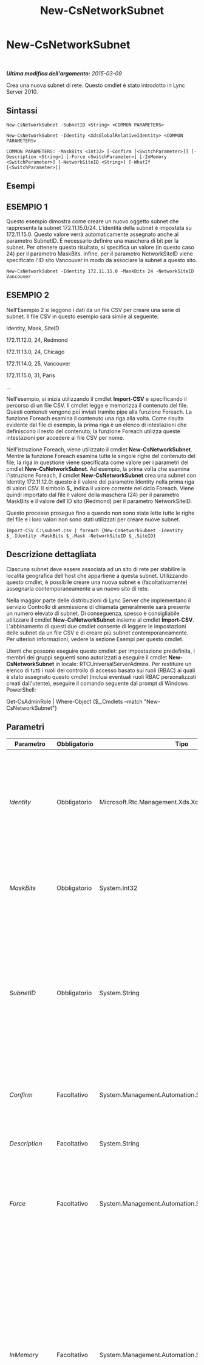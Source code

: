 ﻿---
title: New-CsNetworkSubnet
TOCTitle: New-CsNetworkSubnet
ms:assetid: 15af44bd-d798-435c-9c27-df47ab475023
ms:mtpsurl: https://technet.microsoft.com/it-it/library/Gg398226(v=OCS.15)
ms:contentKeyID: 49299783
ms.date: 08/24/2015
mtps_version: v=OCS.15
ms.translationtype: HT
---

# New-CsNetworkSubnet

 

_**Ultima modifica dell'argomento:** 2015-03-09_

Crea una nuova subnet di rete. Questo cmdlet è stato introdotto in Lync Server 2010.

## Sintassi

    New-CsNetworkSubnet -SubnetID <String> <COMMON PARAMETERS>

    New-CsNetworkSubnet -Identity <XdsGlobalRelativeIdentity> <COMMON PARAMETERS>

    COMMON PARAMETERS: -MaskBits <Int32> [-Confirm [<SwitchParameter>]] [-Description <String>] [-Force <SwitchParameter>] [-InMemory <SwitchParameter>] [-NetworkSiteID <String>] [-WhatIf [<SwitchParameter>]]

## Esempi

## ESEMPIO 1

Questo esempio dimostra come creare un nuovo oggetto subnet che rappresenta la subnet 172.11.15.0/24. L'identità della subnet è impostata su 172.11.15.0. Questo valore verrà automaticamente assegnato anche al parametro SubnetID. È necessario definire una maschera di bit per la subnet. Per ottenere questo risultato, si specifica un valore (in questo caso 24) per il parametro MaskBits. Infine, per il parametro NetworkSiteID viene specificato l'ID sito Vancouver in modo da associare la subnet a questo sito.

    New-CsNetworkSubnet -Identity 172.11.15.0 -MaskBits 24 -NetworkSiteID Vancouver

## ESEMPIO 2

Nell'Esempio 2 si leggono i dati da un file CSV per creare una serie di subnet. Il file CSV in questo esempio sarà simile al seguente:

Identity, Mask, SiteID

172.11.12.0, 24, Redmond

172.11.13.0, 24, Chicago

172.11.14.0, 25, Vancouver

172.11.15.0, 31, Paris

...

Nell'esempio, si inizia utilizzando il cmdlet **Import-CSV** e specificando il percorso di un file CSV. Il cmdlet legge e memorizza il contenuto del file. Questi contenuti vengono poi inviati tramite pipe alla funzione Foreach. La funzione Foreach esamina il contenuto una riga alla volta. Come risulta evidente dal file di esempio, la prima riga è un elenco di intestazioni che definiscono il resto del contenuto; la funzione Foreach utilizza queste intestazioni per accedere ai file CSV per nome.

Nell'istruzione Foreach, viene utilizzato il cmdlet **New-CsNetworkSubnet**. Mentre la funzione Foreach esamina tutte le singole righe del contenuto del file, la riga in questione viene specificata come valore per i parametri del cmdlet **New-CsNetworkSubnet**. Ad esempio, la prima volta che esamina l'istruzione Foreach, il cmdlet **New-CsNetworkSubnet** crea una subnet con Identity 172.11.12.0: questo è il valore del parametro Identity nella prima riga di valori CSV. Il simbolo $\_ indica il valore corrente nel ciclo Foreach. Viene quindi importato dal file il valore della maschera (24) per il parametro MaskBits e il valore dell'ID sito (Redmond) per il parametro NetworkSiteID.

Questo processo prosegue fino a quando non sono state lette tutte le righe del file e i loro valori non sono stati utilizzati per creare nuove subnet.

    Import-CSV C:\subnet.csv | foreach {New-CsNetworkSubnet -Identity $_.Identity -MaskBits $_.Mask -NetworkSiteID $_.SiteID}

## Descrizione dettagliata

Ciascuna subnet deve essere associata ad un sito di rete per stabilire la località geografica dell'host che appartiene a questa subnet. Utilizzando questo cmdlet, è possibile creare una nuova subnet e (facoltativamente) assegnarla contemporaneamente a un nuovo sito di rete.

Nella maggior parte delle distribuzioni di Lync Server che implementano il servizio Controllo di ammissione di chiamata generalmente sarà presente un numero elevato di subnet. Di conseguenza, spesso è consigliabile utilizzare il cmdlet **New-CsNetworkSubnet** insieme al cmdlet **Import-CSV**. L'abbinamento di questi due cmdlet consente di leggere le impostazioni delle subnet da un file CSV e di creare più subnet contemporaneamente. Per ulteriori informazioni, vedere la sezione Esempi per questo cmdlet.

Utenti che possono eseguire questo cmdlet: per impostazione predefinita, i membri dei gruppi seguenti sono autorizzati a eseguire il cmdlet **New-CsNetworkSubnet** in locale: RTCUniversalServerAdmins. Per restituire un elenco di tutti i ruoli del controllo di accesso basato sui ruoli (RBAC) ai quali è stato assegnato questo cmdlet (inclusi eventuali ruoli RBAC personalizzati creati dall'utente), eseguire il comando seguente dal prompt di Windows PowerShell:

Get-CsAdminRole | Where-Object {$\_.Cmdlets –match "New-CsNetworkSubnet"}

## Parametri


<table>
<colgroup>
<col style="width: 25%" />
<col style="width: 25%" />
<col style="width: 25%" />
<col style="width: 25%" />
</colgroup>
<thead>
<tr class="header">
<th>Parametro</th>
<th>Obbligatorio</th>
<th>Tipo</th>
<th>Descrizione</th>
</tr>
</thead>
<tbody>
<tr class="odd">
<td><p><em>Identity</em></p></td>
<td><p>Obbligatorio</p></td>
<td><p>Microsoft.Rtc.Management.Xds.XdsGlobalRelativeIdentity</p></td>
<td><p>L'ID univoco della subnet da creare. Questo valore deve essere il primo indirizzo IP (ad esempio, 174.11.12.0) nell'intervallo di indirizzi IP definito dalla subnet.</p></td>
</tr>
<tr class="even">
<td><p><em>MaskBits</em></p></td>
<td><p>Obbligatorio</p></td>
<td><p>System.Int32</p></td>
<td><p>La maschera di bit da applicare alla subnet da creare.</p>
<p>Valori validi: Da 1 a 32</p></td>
</tr>
<tr class="odd">
<td><p><em>SubnetID</em></p></td>
<td><p>Obbligatorio</p></td>
<td><p>System.String</p></td>
<td><p>Questo valore è uguale all'identità. È necessario specificare un'identità o un ID della subnet (SubnetID), ma non è possibile specificarli entrambi. Il valore fornito per un parametro verrà automaticamente applicato anche all'altro.</p></td>
</tr>
<tr class="even">
<td><p><em>Confirm</em></p></td>
<td><p>Facoltativo</p></td>
<td><p>System.Management.Automation.SwitchParameter</p></td>
<td><p>Viene visualizzata una richiesta di conferma prima di eseguire il comando.</p></td>
</tr>
<tr class="odd">
<td><p><em>Description</em></p></td>
<td><p>Facoltativo</p></td>
<td><p>System.String</p></td>
<td><p>Una descrizione della subnet da creare.</p></td>
</tr>
<tr class="even">
<td><p><em>Force</em></p></td>
<td><p>Facoltativo</p></td>
<td><p>System.Management.Automation.SwitchParameter</p></td>
<td><p>Elimina qualsiasi richiesta di conferma che, in caso contrario, sarebbe visualizzata prima di effettuare le modifiche.</p></td>
</tr>
<tr class="odd">
<td><p><em>InMemory</em></p></td>
<td><p>Facoltativo</p></td>
<td><p>System.Management.Automation.SwitchParameter</p></td>
<td><p>Crea un riferimento a un oggetto senza eseguire realmente il commit dell'oggetto come modifica permanente. Se si assegna l'output del cmdlet chiamato con questo parametro a una variabile, è possibile apportare modifiche alle proprietà del riferimento all'oggetto e quindi eseguire il commit di queste modifiche chiamando il cmdlet Set- corrispondente.</p></td>
</tr>
<tr class="even">
<td><p><em>NetworkSiteID</em></p></td>
<td><p>Facoltativo</p></td>
<td><p>System.String</p></td>
<td><p>L'ID del sito a cui appartiene la subnet. È possibile ottenere gli ID dei siti per la propria distribuzione utilizzando il cmdlet <strong>Get-CsNetworkSite</strong>.</p></td>
</tr>
<tr class="odd">
<td><p><em>WhatIf</em></p></td>
<td><p>Facoltativo</p></td>
<td><p>System.Management.Automation.SwitchParameter</p></td>
<td><p>Descrive ciò che accadrebbe se si eseguisse il comando senza eseguirlo realmente.</p></td>
</tr>
</tbody>
</table>


## Tipi di input

Nessuno.

## Tipi restituiti

Consente di creare un oggetto di tipo Microsoft.Rtc.Management.WritableConfig.Settings.NetworkConfiguration.SubnetType.

## Vedere anche

#### Ulteriori risorse

[Remove-CsNetworkSubnet](remove-csnetworksubnet.md)  
[Set-CsNetworkSubnet](set-csnetworksubnet.md)  
[Get-CsNetworkSubnet](get-csnetworksubnet.md)  
[Get-CsNetworkSite](get-csnetworksite.md)

